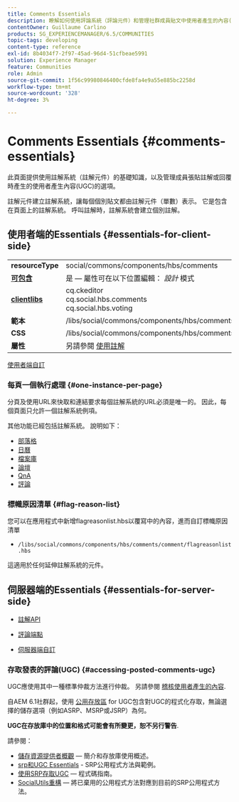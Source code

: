 ```yaml
---
title: Comments Essentials
description: 瞭解如何使用評論系統（評論元件）和管理社群成員貼文中使用者產生的內容(UGC)。
contentOwner: Guillaume Carlino
products: SG_EXPERIENCEMANAGER/6.5/COMMUNITIES
topic-tags: developing
content-type: reference
exl-id: 8b4034f7-2f97-45ad-96d4-51cfbeae5991
solution: Experience Manager
feature: Communities
role: Admin
source-git-commit: 1f56c99980846400cfde8fa4e9a55e885bc2258d
workflow-type: tm+mt
source-wordcount: '328'
ht-degree: 3%

---
```


# Comments Essentials {#comments-essentials}

此頁面提供使用註解系統（註解元件）的基礎知識，以及管理成員張貼註解或回覆時產生的使用者產生內容(UGC)的選項。

註解元件建立註解系統，讓每個個別貼文都由註解元件（單數）表示。 它是包含在頁面上的註解系統。 呼叫註解時，註解系統會建立個別註解。

## 使用者端的Essentials {#essentials-for-client-side}

<table>
 <tbody>
  <tr>
   <td> <strong>resourceType</strong></td>
   <td> social/commons/components/hbs/comments</td>
  </tr>
  <tr>
   <td> <a href="scf.md#add-or-include-a-communities-component"><strong>可包含</strong></a></td>
   <td>是 — 屬性可在以下位置編輯： <i>設計 </i>模式</td>
  </tr>
  <tr>
   <td> <a href="client-customize.md#clientlibs-for-scf"><strong>clientlibs</strong></a></td>
   <td>cq.ckeditor<br /> cq.social.hbs.comments<br /> cq.social.hbs.voting</td>
  </tr>
  <tr>
   <td> <strong>範本</strong></td>
   <td> /libs/social/commons/components/hbs/comments/comments.hbs<br /> </td>
  </tr>
  <tr>
   <td> <strong>CSS</strong></td>
   <td> /libs/social/commons/components/hbs/comments/clientlibs/commentsystem.css</td>
  </tr>
  <tr>
   <td><strong> 屬性</strong></td>
   <td> 另請參閱 <a href="comments.md">使用註解</a></td>
  </tr>
 </tbody>
</table>

[使用者端自訂](client-customize.md)

### 每頁一個執行處理 {#one-instance-per-page}

分頁及使用URL來快取和連結要求每個註解系統的URL必須是唯一的。 因此，每個頁面只允許一個註解系統例項。

其他功能已經包括註解系統。 說明如下：

* [部落格](blog-developer-basics.md)
* [日曆](calendar-basics-for-developers.md)
* [檔案庫](essentials-file-library.md)
* [論壇](essentials-forum.md)
* [QnA](qna-essentials.md)
* [評論](reviews-basics.md)

### 標幟原因清單 {#flag-reason-list}

您可以在應用程式中新增flagreasonlist.hbs以覆寫中的內容，進而自訂標幟原因清單

* `/libs/social/commons/components/hbs/comments/comment/flagreasonlist.hbs`

這適用於任何延伸註解系統的元件。

## 伺服器端的Essentials {#essentials-for-server-side}

* [註解API](https://developer.adobe.com/experience-manager/reference-materials/6-5/javadoc/com/adobe/cq/social/commons/comments/api/package-summary.html)

* [評論端點](https://developer.adobe.com/experience-manager/reference-materials/6-5/javadoc/com/adobe/cq/social/commons/comments/endpoints/package-summary.html)

* [伺服器端自訂](server-customize.md)

### 存取發表的評論(UGC) {#accessing-posted-comments-ugc}

UGC應使用其中一種標準仲裁方法進行仲裁。
另請參閱 [稽核使用者產生的內容](moderate-ugc.md).

自AEM 6.1社群起，使用 [公用存放區](working-with-srp.md) for UGC包含對UGC的程式化存取，無論選擇的儲存選項（例如ASRP、MSRP或JSRP）為何。

**UGC在存放庫中的位置和格式可能會有所變更，恕不另行警告**.

請參閱：

* [儲存資源提供者概觀](srp.md)  — 簡介和存放庫使用概述。
* [srp和UGC Essentials](srp-and-ugc.md) - SRP公用程式方法與範例。
* [使用SRP存取UGC](accessing-ugc-with-srp.md)  — 程式碼指南。
* [SocialUtils重構](socialutils.md)  — 將已棄用的公用程式方法對應到目前的SRP公用程式方法。
